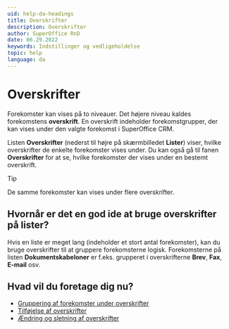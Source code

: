 ```yaml
---
uid: help-da-headings
title: Overskrifter
description: Overskrifter
author: SuperOffice RnD
date: 06.29.2022
keywords: Indstillinger og vedligeholdelse
topic: help
language: da
---
```


# Overskrifter

Forekomster kan vises på to niveauer. Det højere niveau kaldes forekomstens **overskrift**. En overskrift indeholder forekomstgrupper, der kan vises under den valgte forekomst i SuperOffice CRM.

Listen **Overskrifter** (nederst til højre på skærmbilledet **Lister**) viser, hvilke overskrifter de enkelte forekomster vises under. Du kan også gå til fanen **Overskrifter** for at se, hvilke forekomster der vises under en bestemt overskrift.

> [!TIP]
> De samme forekomster kan vises under flere overskrifter.

## Hvornår er det en god ide at bruge overskrifter på lister?

Hvis en liste er meget lang (indeholder et stort antal forekomster), kan du bruge overskrifter til at gruppere forekomsterne logisk. Forekomsterne på listen **Dokumentskabeloner** er f.eks. grupperet i overskrifterne **Brev**, **Fax**, **E-mail** osv.

## Hvad vil du foretage dig nu?

* [Gruppering af forekomster under overskrifter][2]
* [Tilføjelse af overskrifter][1]
* [Ændring og sletning af overskrifter][3]

<!-- Referenced links -->
[1]: adding-headings.md
[2]: grouping-items-under-headings.md
[3]: headings-editing-and-deleting.md

<!-- Referenced images -->

